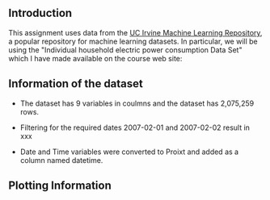 ## Introduction

This assignment uses data from
the <a href="http://archive.ics.uci.edu/ml/">UC Irvine Machine
Learning Repository</a>, a popular repository for machine learning
datasets. In particular, we will be using the "Individual household
electric power consumption Data Set" which I have made available on
the course web site:

## Information of the dataset
* The dataset has 9 variables in coulmns  and the dataset has 2,075,259 rows.

* Filtering for the required dates 2007-02-01 and 2007-02-02 result in xxx

* Date and Time variables were converted to Proixt and added as a column named datetime.

## Plotting Information

